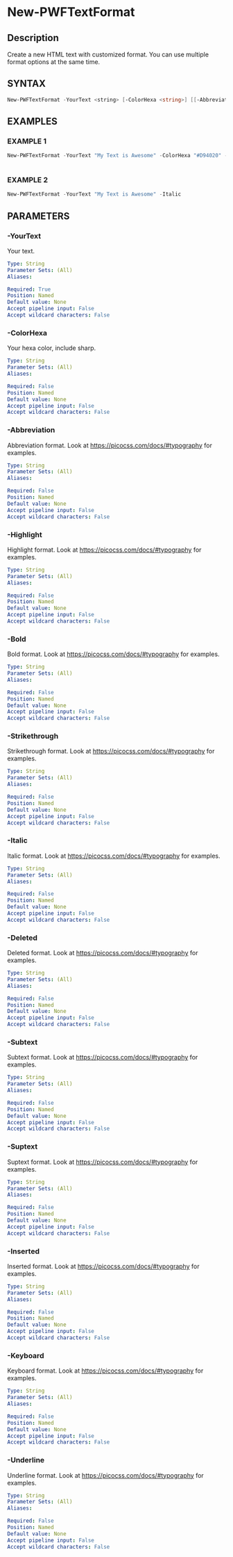 # New-PWFTextFormat

## Description
Create a new HTML text with customized format. You can use multiple format options at the same time.

## SYNTAX
``` powershell
New-PWFTextFormat -YourText <string> [-ColorHexa <string>] [[-Abbreviation <switch>] [-HighLight <switch>] [-Bold <switch>] [-Strikethrough <switch>] [-Italic <switch>] [-Deleted <switch>] [-Subtext <switch>] [-Suptext <switch>] [-Inserted <switch>] [-Keyboard <switch>] [-Underline <switch>]
```

## EXAMPLES

### EXAMPLE 1
```powershell
New-PWFTextFormat -YourText "My Text is Awesome" -ColorHexa "#D94020" -Bold -Underline
 
```
### EXAMPLE 2
```powershell
New-PWFTextFormat -YourText "My Text is Awesome" -Italic
 ```

## PARAMETERS
### -YourText
Your text.
```yaml
Type: String
Parameter Sets: (All)
Aliases:

Required: True
Position: Named
Default value: None
Accept pipeline input: False
Accept wildcard characters: False
```
### -ColorHexa
Your hexa color, include sharp.
```yaml
Type: String
Parameter Sets: (All)
Aliases:

Required: False
Position: Named
Default value: None
Accept pipeline input: False
Accept wildcard characters: False
```
### -Abbreviation
Abbreviation format. Look at https://picocss.com/docs/#typography for examples.
```yaml
Type: String
Parameter Sets: (All)
Aliases:

Required: False
Position: Named
Default value: None
Accept pipeline input: False
Accept wildcard characters: False
```

### -Highlight
Highlight format. Look at https://picocss.com/docs/#typography for examples.
```yaml
Type: String
Parameter Sets: (All)
Aliases:

Required: False
Position: Named
Default value: None
Accept pipeline input: False
Accept wildcard characters: False
```
### -Bold
Bold format. Look at https://picocss.com/docs/#typography for examples.
```yaml
Type: String
Parameter Sets: (All)
Aliases:

Required: False
Position: Named
Default value: None
Accept pipeline input: False
Accept wildcard characters: False
```
### -Strikethrough
Strikethrough format. Look at https://picocss.com/docs/#typography for examples.
```yaml
Type: String
Parameter Sets: (All)
Aliases:

Required: False
Position: Named
Default value: None
Accept pipeline input: False
Accept wildcard characters: False
```
### -Italic
Italic format. Look at https://picocss.com/docs/#typography for examples.
```yaml
Type: String
Parameter Sets: (All)
Aliases:

Required: False
Position: Named
Default value: None
Accept pipeline input: False
Accept wildcard characters: False
```
### -Deleted
Deleted format. Look at https://picocss.com/docs/#typography for examples.
```yaml
Type: String
Parameter Sets: (All)
Aliases:

Required: False
Position: Named
Default value: None
Accept pipeline input: False
Accept wildcard characters: False
```
### -Subtext
Subtext format. Look at https://picocss.com/docs/#typography for examples.
```yaml
Type: String
Parameter Sets: (All)
Aliases:

Required: False
Position: Named
Default value: None
Accept pipeline input: False
Accept wildcard characters: False
```
### -Suptext
Suptext format. Look at https://picocss.com/docs/#typography for examples.
```yaml
Type: String
Parameter Sets: (All)
Aliases:

Required: False
Position: Named
Default value: None
Accept pipeline input: False
Accept wildcard characters: False
```
### -Inserted
Inserted format. Look at https://picocss.com/docs/#typography for examples.
```yaml
Type: String
Parameter Sets: (All)
Aliases:

Required: False
Position: Named
Default value: None
Accept pipeline input: False
Accept wildcard characters: False
```
### -Keyboard
Keyboard format. Look at https://picocss.com/docs/#typography for examples.
```yaml
Type: String
Parameter Sets: (All)
Aliases:

Required: False
Position: Named
Default value: None
Accept pipeline input: False
Accept wildcard characters: False
```
### -Underline
Underline format. Look at https://picocss.com/docs/#typography for examples.
```yaml
Type: String
Parameter Sets: (All)
Aliases:

Required: False
Position: Named
Default value: None
Accept pipeline input: False
Accept wildcard characters: False
```